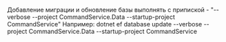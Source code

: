Добавление миграции и обновление базы выполнять с припиской - "--verbose --project CommandService.Data   --startup-project CommandService"
Например: dotnet ef database update --verbose --project CommandService.Data   --startup-project CommandService
